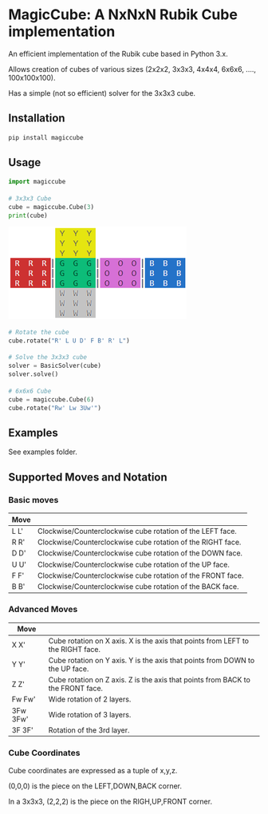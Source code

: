 # MagicCube: A NxNxN Rubik Cube implementation
An efficient implementation of the Rubik cube based in Python 3.x. 

Allows creation of cubes of various sizes (2x2x2, 3x3x3, 4x4x4, 6x6x6, ...., 100x100x100).

Has a simple (not so efficient) solver for the 3x3x3 cube.


## Installation
```sh
pip install magiccube
```

## Usage
```python
import magiccube

# 3x3x3 Cube
cube = magiccube.Cube(3)
print(cube)
```
![Cube](/imgs/cube3x3w.png)

```python
# Rotate the cube
cube.rotate("R' L U D' F B' R' L")

# Solve the 3x3x3 cube
solver = BasicSolver(cube)
solver.solve()

# 6x6x6 Cube
cube = magiccube.Cube(6)
cube.rotate("Rw' Lw 3Uw'")
```

## Examples
See examples folder.

## Supported Moves and Notation
### Basic moves
|Move |                                                             |
|-----|-------------------------------------------------------------|
|L L' | Clockwise/Counterclockwise cube rotation of the LEFT face.  |
|R R' | Clockwise/Counterclockwise cube rotation of the RIGHT face. |
|D D' | Clockwise/Counterclockwise cube rotation of the DOWN face.  |
|U U' | Clockwise/Counterclockwise cube rotation of the UP face.    |
|F F' | Clockwise/Counterclockwise cube rotation of the FRONT face. |
|B B' | Clockwise/Counterclockwise cube rotation of the BACK face.  |

### Advanced Moves
|Move |                                                             |
|-----|-------------------------------------------------------------|
|X X' | Cube rotation on X axis. X is the axis that points from LEFT to the RIGHT face.|
|Y Y' | Cube rotation on Y axis. Y is the axis that points from DOWN to the UP face.|
|Z Z' | Cube rotation on Z axis. Z is the axis that points from BACK to the FRONT face.|
|Fw Fw'| Wide rotation of 2 layers.|
|3Fw 3Fw' | Wide rotation of 3 layers.|
|3F 3F' | Rotation of the 3rd layer.|

### Cube Coordinates

Cube coordinates are expressed as a tuple of x,y,z.

(0,0,0) is the piece on the LEFT,DOWN,BACK corner.

In a 3x3x3, (2,2,2) is the piece on the RIGH,UP,FRONT corner.

